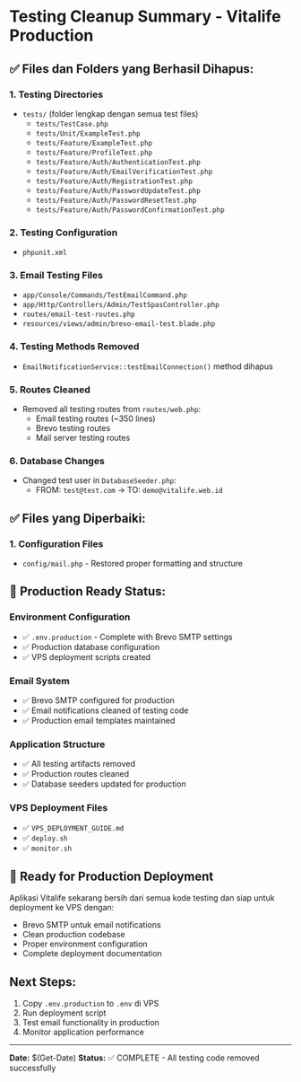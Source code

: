 # Testing Cleanup Summary - Vitalife Production

## ✅ Files dan Folders yang Berhasil Dihapus:

### 1. Testing Directories
- `tests/` (folder lengkap dengan semua test files)
  - `tests/TestCase.php`
  - `tests/Unit/ExampleTest.php`
  - `tests/Feature/ExampleTest.php`
  - `tests/Feature/ProfileTest.php` 
  - `tests/Feature/Auth/AuthenticationTest.php`
  - `tests/Feature/Auth/EmailVerificationTest.php`
  - `tests/Feature/Auth/RegistrationTest.php`
  - `tests/Feature/Auth/PasswordUpdateTest.php`
  - `tests/Feature/Auth/PasswordResetTest.php`
  - `tests/Feature/Auth/PasswordConfirmationTest.php`

### 2. Testing Configuration
- `phpunit.xml`

### 3. Email Testing Files
- `app/Console/Commands/TestEmailCommand.php`
- `app/Http/Controllers/Admin/TestSpasController.php`
- `routes/email-test-routes.php`
- `resources/views/admin/brevo-email-test.blade.php`

### 4. Testing Methods Removed
- `EmailNotificationService::testEmailConnection()` method dihapus

### 5. Routes Cleaned
- Removed all testing routes from `routes/web.php`:
  - Email testing routes (~350 lines)
  - Brevo testing routes
  - Mail server testing routes

### 6. Database Changes
- Changed test user in `DatabaseSeeder.php`:
  - FROM: `test@test.com` → TO: `demo@vitalife.web.id`

## ✅ Files yang Diperbaiki:

### 1. Configuration Files
- `config/mail.php` - Restored proper formatting and structure

## 🔧 Production Ready Status:

### Environment Configuration
- ✅ `.env.production` - Complete with Brevo SMTP settings
- ✅ Production database configuration
- ✅ VPS deployment scripts created

### Email System
- ✅ Brevo SMTP configured for production
- ✅ Email notifications cleaned of testing code
- ✅ Production email templates maintained

### Application Structure
- ✅ All testing artifacts removed
- ✅ Production routes cleaned
- ✅ Database seeders updated for production

### VPS Deployment Files
- ✅ `VPS_DEPLOYMENT_GUIDE.md`
- ✅ `deploy.sh`
- ✅ `monitor.sh`

## 🚀 Ready for Production Deployment

Aplikasi Vitalife sekarang bersih dari semua kode testing dan siap untuk deployment ke VPS dengan:
- Brevo SMTP untuk email notifications
- Clean production codebase
- Proper environment configuration
- Complete deployment documentation

## Next Steps:
1. Copy `.env.production` to `.env` di VPS
2. Run deployment script
3. Test email functionality in production
4. Monitor application performance

---
**Date:** $(Get-Date)
**Status:** ✅ COMPLETE - All testing code removed successfully
